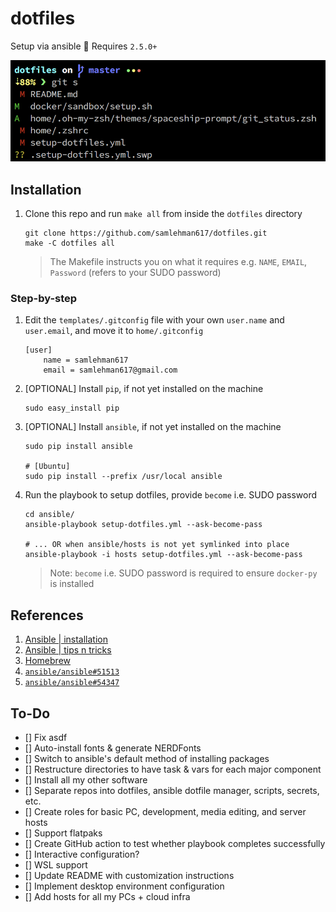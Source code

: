 # dotfiles
Setup via ansible 🤖 Requires `2.5.0+`

![zsh][zsh.png]

## Installation
1. Clone this repo and run `make all` from inside the `dotfiles` directory
	```
    git clone https://github.com/samlehman617/dotfiles.git
    make -C dotfiles all
	```
 
    > The Makefile instructs you on what it requires e.g. `NAME`, `EMAIL`, `Password` (refers to your SUDO password)


### Step-by-step 	
1. Edit the `templates/.gitconfig` file with your own `user.name` and `user.email`, and move it to `home/.gitconfig`

    ```
    [user]
    	name = samlehman617 
    	email = samlehman617@gmail.com
    ```

1. [OPTIONAL] Install `pip`, if not yet installed on the machine
	```
    sudo easy_install pip
	```

1. [OPTIONAL] Install `ansible`, if not yet installed on the machine
	```
    sudo pip install ansible
    
    # [Ubuntu]
    sudo pip install --prefix /usr/local ansible
	```

1. Run the playbook to setup dotfiles, provide `become` i.e. SUDO password
	```
    cd ansible/
    ansible-playbook setup-dotfiles.yml --ask-become-pass
    
    # ... OR when ansible/hosts is not yet symlinked into place
    ansible-playbook -i hosts setup-dotfiles.yml --ask-become-pass 
	```
    > Note: `become` i.e. SUDO password is required to ensure `docker-py` is installed

## References
1. [Ansible | installation]
1. [Ansible | tips n tricks]
1. [Homebrew]
1. [`ansible/ansible#51513`](https://github.com/ansible/ansible/issues/51513#issuecomment-459150769)
1. [`ansible/ansible#54347`](https://github.com/ansible/ansible/pull/54347)

[Ansible | installation]: http://docs.ansible.com/ansible/latest/intro_installation.html#latest-releases-via-pip
[Ansible | tips n tricks]: https://ansible-tips-and-tricks.readthedocs.io/en/latest/os-dependent-tasks/variables/
[Homebrew]: https://brew.sh/
[setup playbook]: ./ansible/setup-dotfiles.yml
[filetree]: https://docs.ansible.com/ansible/devel/plugins/lookup/filetree.html
[zsh.png]: docs/zsh.png

## To-Do
- [] Fix asdf
- [] Auto-install fonts & generate NERDFonts
- [] Switch to ansible's default method of installing packages
- [] Restructure directories to have task & vars for each major component
- [] Install all my other software
- [] Separate repos into dotfiles, ansible dotfile manager, scripts, secrets, etc.
- [] Create roles for basic PC, development, media editing, and server hosts
- [] Support flatpaks
- [] Create GitHub action to test whether playbook completes successfully
- [] Interactive configuration?
- [] WSL support
- [] Update README with customization instructions
- [] Implement desktop environment configuration
- [] Add hosts for all my PCs + cloud infra
